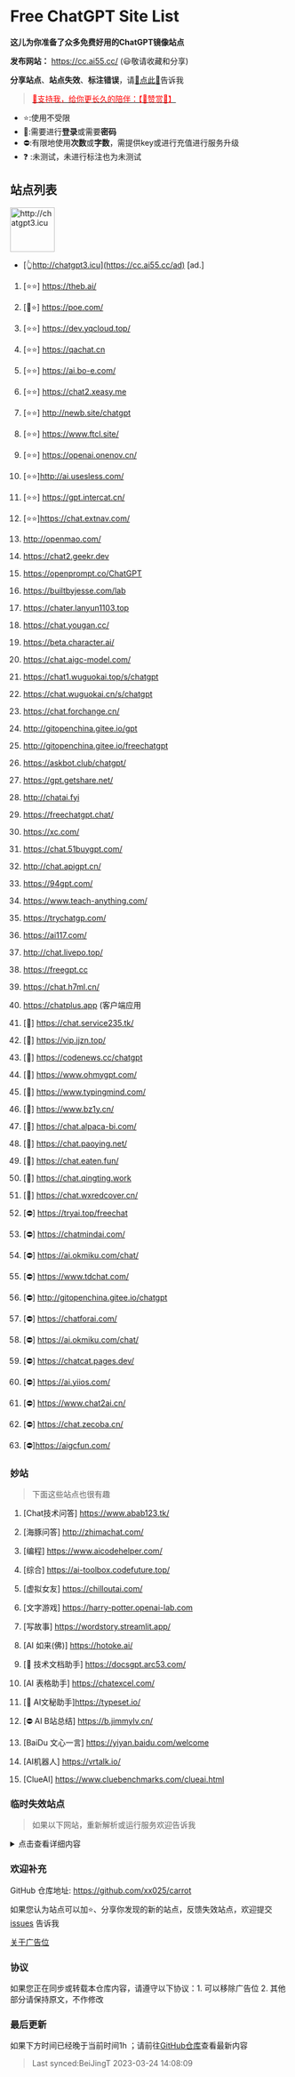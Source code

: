 # Free ChatGPT Site List

**这儿为你准备了众多免费好用的ChatGPT镜像站点**

**发布网站：** https://cc.ai55.cc/   (😃敬请收藏和分享)

**分享站点**、**站点失效**、**标注错误**，请[🌺点此🌺](https://github.com/xx025/carrot/issues)告诉我

> <a href="https://me.ai55.cc/pages/zs" target="_blank"><font color="red">🔗支持我，给你更长久的陪伴：【🧡赞赏🧡】</font></a>

- ⭐:使用不受限
- 🔑:需要进行**登录**或需要**密码**
- ⛔:有限地使用**次数**或**字数**，需提供key或进行充值进行服务升级
- ❓ :未测试，未进行标注也为未测试

## 站点列表

<a href="https://cc.ai55.cc/ad" target="_blank"><img src="https://st.ai55.cc/chatgpt3-icu.png" alt="http://chatgpt3.icu" style="height: 80px !important;width: auto !important;" ></a>

- [👆http://chatgpt3.icu](https://cc.ai55.cc/ad) [ad.]


1. [⭐⭐] https://theb.ai/

2. [🔑⭐] https://poe.com/

3. [⭐⭐] https://dev.yqcloud.top/

4. [⭐⭐] https://qachat.cn

5. [⭐⭐] https://ai.bo-e.com/

6. [⭐⭐] https://chat2.xeasy.me

7. [⭐⭐] http://newb.site/chatgpt

8. [⭐⭐] https://www.ftcl.site/

9. [⭐⭐] https://openai.onenov.cn/

10. [⭐⭐]http://ai.usesless.com/

11. [⭐⭐] https://gpt.intercat.cn/

12. [⭐⭐]https://chat.extnav.com/

12. http://openmao.com/

12. https://chat2.geekr.dev

13. https://openprompt.co/ChatGPT

14. https://builtbyjesse.com/lab

15. https://chater.lanyun1103.top

16. https://chat.yougan.cc/

17. https://beta.character.ai/

18. https://chat.aigc-model.com/

19. https://chat1.wuguokai.top/s/chatgpt

20. https://chat.wuguokai.cn/s/chatgpt

21. https://chat.forchange.cn/

22. http://gitopenchina.gitee.io/gpt

23. http://gitopenchina.gitee.io/freechatgpt

24. https://askbot.club/chatgpt/

25. https://gpt.getshare.net/

26. http://chatai.fyi

27. https://freechatgpt.chat/

28. https://xc.com/

29. https://chat.51buygpt.com/

30. http://chat.apigpt.cn/

31. https://94gpt.com/

32. https://www.teach-anything.com/

33. https://trychatgp.com/

34. https://ai117.com/

35. http://chat.livepo.top/

36. https://freegpt.cc

37. https://chat.h7ml.cn/

38. https://chatplus.app (客户端应用

40. [🔑] https://chat.service235.tk/

41. [🔑] https://vip.jjzn.top/

42. [🔑] https://codenews.cc/chatgpt

42. [🔑] https://www.ohmygpt.com/

43. [🔑] https://www.typingmind.com/

44. [🔑] https://www.bz1y.cn/

45. [🔑] https://chat.alpaca-bi.com/

46. [🔑] https://chat.paoying.net/

47. [🔑] https://chat.eaten.fun/

48. [🔑]  https://chat.qingting.work

49. [🔑] https://chat.wxredcover.cn/

50. [⛔] https://tryai.top/freechat

51. [⛔] https://chatmindai.com/

52. [⛔] https://ai.okmiku.com/chat/

53. [⛔] https://www.tdchat.com/

54. [⛔]  http://gitopenchina.gitee.io/chatgpt

55. [⛔] https://chatforai.com/

56. [⛔] https://ai.okmiku.com/chat/

57. [⛔] https://chatcat.pages.dev/

58. [⛔] https://ai.yiios.com/

59. [⛔] https://www.chat2ai.cn/

60. [⛔] https://chat.zecoba.cn/

61. [⛔]https://aigcfun.com/

### 妙站

> 下面这些站点也很有趣

1. [Chat技术问答] https://www.abab123.tk/

2. [海豚问答] http://zhimachat.com/

3. [编程] https://www.aicodehelper.com/

4. [综合] https://ai-toolbox.codefuture.top/

5. [虚拟女友] https://chilloutai.com/

6. [文字游戏] https://harry-potter.openai-lab.com

7. [写故事] https://wordstory.streamlit.app/

8. [AI 如来(佛)] https://hotoke.ai/

9. [🔑 技术文档助手] https://docsgpt.arc53.com/

10. [AI 表格助手] https://chatexcel.com/

11. [🔑 AI文秘助手]https://typeset.io/

12. [⛔ AI B站总结] https://b.jimmylv.cn/

13. [BaiDu 文心一言] https://yiyan.baidu.com/welcome

14. [AI机器人] https://vrtalk.io/

15. [ClueAI] https://www.cluebenchmarks.com/clueai.html

### 临时失效站点

> 如果以下网站，重新解析或运行服务欢迎告诉我

[//]: # (；因为在首次发现不再运行服务或域名不再解析就会列在这儿，并不知晓其后期更新状况)

<details>
  <summary>点击查看详细内容</summary>

1. https://chatmate.network/
   <br/>
2. https://freegpt.one/
   <br/>
3. https://freechatgpt.lol/
   <br/>
4. https://fastgpt.app/
   <br/>
5. https://chat.jingran.vip/
   <br/>
6. http://itecheasy.com.cn/
   <br/>
7. https://chatgpt.ddiu.io/
   <br/>
8. https://chat.qingting.work/
   <br/>
9. https://chat.aigc-model.com/
   <br/>
10. https://chatgpt.poshist.cn/
    <br/>
11. https://www.chatsverse.xyz/
    <br/>
12. https://ai.v2less.com/
    <br/>
13. https://chatgpt.h7ml.cn/
    <br/>
14. https://chat.tgbot.co/
    <br/>
15. https://chat.ninvfeng.xyz/
    <br/>
16. https://talk.xiu.ee/
    <br/>
17. https://chat.sheepig.top/
    <br/>
18. https://chatgpt.ddiu.me/
    <br/>
19. https://chatgpt.lcc8.com/
    <br/>
20. https://chat.uue.me/
    <br/>
21. http://gpt.mxnf.store/
    <br/>
22. https://chat.moyunav.com/
    <br/>
23. https://www.askopenai.cn/
    <br/>
24. https://gpt.h7ml.cn/
    <br/>
25. https://desk.im/
    <br/>
26. https://askgptai.com/
    <br/>
27. https://www.aitoolgpt.com/
    <br/>
28. https://ai.ls/
    <br/>
29. https://ai.ls/
    <br/>
30. https://chatapi.qload.cn/
    <br/>
31. https://chat-gpt.nikong.cn/
    <br/>
32. https://chatgpt-flutter.h7ml.cn/
    <br/>
33. https://www.cveoy.com/
    <br/>

</details>

### 欢迎补充

GitHub 仓库地址: https://github.com/xx025/carrot

如果您认为站点可以加⭐、分享你发现的新的站点，反馈失效站点，欢迎提交[issues](https://github.com/xx025/carrot/issues) 告诉我

[关于广告位](https://github.com/xx025/carrot/wiki)

### 协议

如果您正在同步或转载本仓库内容，请遵守以下协议：1. 可以移除广告位 2. 其他部分请保持原文，不作修改

### 最后更新

如果下方时间已经晚于当前时间1h ；请前往[GitHub仓库](https://github.com/xx025/carrot)查看最新内容

>Last synced:BeiJingT 2023-03-24 14:08:09

